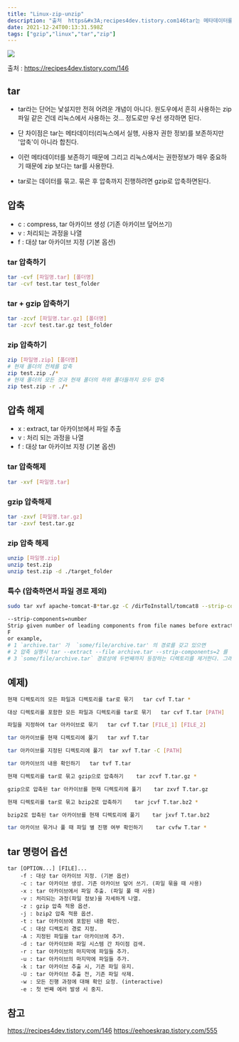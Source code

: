 ```yaml
---
title: "Linux-zip-unzip"
description: "출처  https&#x3A;recipes4dev.tistory.com146tar는 메타데이터를 보존하지만 '압축'이 아니라 합치기만 한다.단 권한정보 등을 보존하기 때문에 리눅스에서는 zip 보다는 tar로 압축한다. tar로 데이터를 묶고 압축까지 진행하려면 "
date: 2021-12-24T00:13:31.598Z
tags: ["gzip","linux","tar","zip"]
---
```

![](/velogimages/20e778f4-57c5-47a9-83a6-c48c5cd430e9-image.png)

출처 : https://recipes4dev.tistory.com/146

## tar
- tar라는 단어는 낯설지만 전혀 어려운 개념이 아니다. 원도우에서 흔히 사용하는 zip파일 같은 건데 리눅스에서 사용하는 것... 정도로만 우선 생각하면 된다.

- 단 차이점은 tar는 메타데이터(리눅스에서 실행, 사용자 권한 정보)를 보존하지만 '압축'이 아니라 합친다.

- 이런 메타데이터를 보존하기 때문에 그리고 리눅스에서는 권한정보가 매우 중요하기 때문에 zip 보다는 tar를 사용한다.

- tar로는 데이터를 묶고. 묶은 후 압축까지 진행하려면 gzip로 압축하면된다. 


## 압축
- c : compress, tar 아카이브 생성 (기존 아카이브 덮어쓰기)
- v : 처리되는 과정을 나열
- f : 대상 tar 아카이브 지정 (기본 옵션)

### tar 압축하기
```bash
tar -cvf [파일명.tar] [폴더명]
tar -cvf test.tar test_folder
```

### tar + gzip 압축하기

``` bash
tar -zcvf [파일명.tar.gz] [폴더명]
tar -zcvf test.tar.gz test_folder
```

### zip 압축하기
```bash
zip [파일명.zip] [폴더명]
# 현재 폴더의 전체를 압축
zip test.zip ./*
# 현재 폴더의 모든 것과 현재 폴더의 하위 폴더들까지 모두 압축
zip test.zip -r ./*
```

## 압축 해제
- x : extract, tar 아카이브에서 파일 추출 
- v : 처리 되는 과정을 나열
- f : 대상 tar 아카이브 지정 (기본 옵션)
### tar 압축해제
```bash
tar -xvf [파일명.tar]
```
### gzip 압축해제
```bash
tar -zxvf [파일명.tar.gz]
tar -zxvf test.tar.gz
```

### zip 압축 해제 
```bash
unzip [파일명.zip]
unzip test.zip
unzip test.zip -d ./target_folder
```

### 특수 (압축하면서 파일 경로 제외)
```bash
sudo tar xvf apache-tomcat-8*tar.gz -C /dirToInstall/tomcat8 --strip-components=1 # 톰켓 압축하파일 안에 첫번째 dir를 무시하고 압축한다. 

--strip-components=number
Strip given number of leading components from file names before extraction.
F
or example, 
# 1 `archive.tar' 가  `some/file/archive.tar' 의 경로를 갖고 있으면 
# 2 압축 실행시 tar --extract --file archive.tar --strip-components=2 를 실행시
# 3 `some/file/archive.tar` 경로상에 두번째까지 등장하는 디렉토리를 제거한다. 그래서 최종적으로 archive.tar로 나온다
```

## 예제)
``` bash 
현재 디렉토리의 모든 파일과 디렉토리를 tar로 묶기	tar cvf T.tar *

대상 디렉토리를 포함한 모든 파일과 디렉토리를 tar로 묶기	tar cvf T.tar [PATH]

파일을 지정하여 tar 아카이브로 묶기	tar cvf T.tar [FILE_1] [FILE_2]

tar 아카이브를 현재 디렉토리에 풀기	tar xvf T.tar

tar 아카이브를 지정된 디렉토리에 풀기	tar xvf T.tar -C [PATH]

tar 아카이브의 내용 확인하기	tar tvf T.tar

현재 디렉토리를 tar로 묶고 gzip으로 압축하기	tar zcvf T.tar.gz *

gzip으로 압축된 tar 아카이브를 현재 디렉토리에 풀기	tar zxvf T.tar.gz

현재 디렉토리를 tar로 묶고 bzip2로 압축하기	tar jcvf T.tar.bz2 *

bzip2로 압축된 tar 아카이브를 현재 디렉토리에 풀기	tar jxvf T.tar.bz2

tar 아카이브 묶거나 풀 때 파일 별 진행 여부 확인하기	tar cvfw T.tar *

```

## tar 명령어 옵션
```
tar [OPTION...] [FILE]... 
	-f : 대상 tar 아카이브 지정. (기본 옵션) 
	-c : tar 아카이브 생성. 기존 아카이브 덮어 쓰기. (파일 묶을 때 사용) 
	-x : tar 아카이브에서 파일 추출. (파일 풀 때 사용) 
	-v : 처리되는 과정(파일 정보)을 자세하게 나열. 
	-z : gzip 압축 적용 옵션. 
	-j : bzip2 압축 적용 옵션. 
	-t : tar 아카이브에 포함된 내용 확인. 
	-C : 대상 디렉토리 경로 지정. 
	-A : 지정된 파일을 tar 아카이브에 추가. 
	-d : tar 아카이브와 파일 시스템 간 차이점 검색. 
	-r : tar 아카이브의 마지막에 파일들 추가. 
	-u : tar 아카이브의 마지막에 파일들 추가. 
	-k : tar 아카이브 추출 시, 기존 파일 유지. 
	-U : tar 아카이브 추출 전, 기존 파일 삭제. 
	-w : 모든 진행 과정에 대해 확인 요청. (interactive) 
	-e : 첫 번째 에러 발생 시 중지.

```

## 참고
https://recipes4dev.tistory.com/146
https://eehoeskrap.tistory.com/555